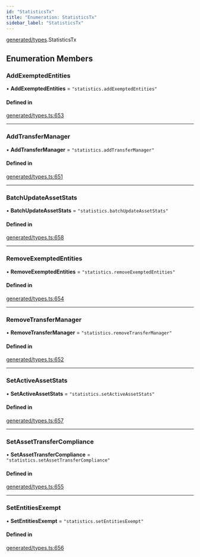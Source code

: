 ```yaml
---
id: "StatisticsTx"
title: "Enumeration: StatisticsTx"
sidebar_label: "StatisticsTx"
---
```


[generated/types](../../../../modules/Generated/Types/Types.md).StatisticsTx

## Enumeration Members

### AddExemptedEntities

• **AddExemptedEntities** = ``"statistics.addExemptedEntities"``

#### Defined in

[generated/types.ts:653](https://github.com/PolymeshAssociation/polymesh-sdk/blob/91c2d2d8/src/generated/types.ts#L653)

___

### AddTransferManager

• **AddTransferManager** = ``"statistics.addTransferManager"``

#### Defined in

[generated/types.ts:651](https://github.com/PolymeshAssociation/polymesh-sdk/blob/91c2d2d8/src/generated/types.ts#L651)

___

### BatchUpdateAssetStats

• **BatchUpdateAssetStats** = ``"statistics.batchUpdateAssetStats"``

#### Defined in

[generated/types.ts:658](https://github.com/PolymeshAssociation/polymesh-sdk/blob/91c2d2d8/src/generated/types.ts#L658)

___

### RemoveExemptedEntities

• **RemoveExemptedEntities** = ``"statistics.removeExemptedEntities"``

#### Defined in

[generated/types.ts:654](https://github.com/PolymeshAssociation/polymesh-sdk/blob/91c2d2d8/src/generated/types.ts#L654)

___

### RemoveTransferManager

• **RemoveTransferManager** = ``"statistics.removeTransferManager"``

#### Defined in

[generated/types.ts:652](https://github.com/PolymeshAssociation/polymesh-sdk/blob/91c2d2d8/src/generated/types.ts#L652)

___

### SetActiveAssetStats

• **SetActiveAssetStats** = ``"statistics.setActiveAssetStats"``

#### Defined in

[generated/types.ts:657](https://github.com/PolymeshAssociation/polymesh-sdk/blob/91c2d2d8/src/generated/types.ts#L657)

___

### SetAssetTransferCompliance

• **SetAssetTransferCompliance** = ``"statistics.setAssetTransferCompliance"``

#### Defined in

[generated/types.ts:655](https://github.com/PolymeshAssociation/polymesh-sdk/blob/91c2d2d8/src/generated/types.ts#L655)

___

### SetEntitiesExempt

• **SetEntitiesExempt** = ``"statistics.setEntitiesExempt"``

#### Defined in

[generated/types.ts:656](https://github.com/PolymeshAssociation/polymesh-sdk/blob/91c2d2d8/src/generated/types.ts#L656)

